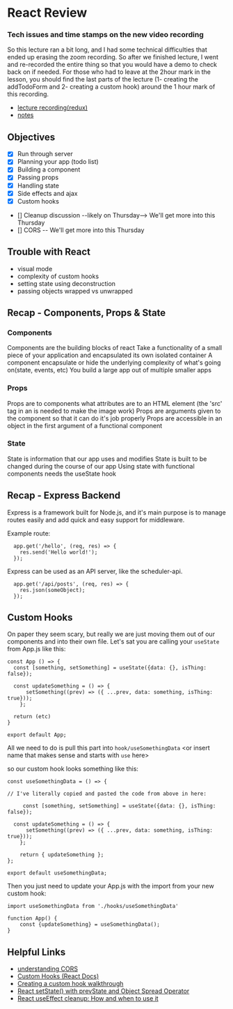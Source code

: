 # React Review
### Tech issues and time stamps on the new video recording

So this lecture ran a bit long, and I had some technical difficulties that ended up erasing the zoom recording. So after we finished lecture, I went and re-recorded the entire thing so that you would have a demo to check back on if needed. For those who had to leave at the 2hour mark in the lesson, you should find the last parts of the lecture (1- creating the addTodoForm and 2- creating a custom hook) around the 1 hour mark of this recording.

- [lecture recording(redux)](https://vimeo.com/649394399/19055ad99a)
- [notes](https://github.com/connkat/lecture_notes/tree/master/Module7/React-Review)

## Objectives

- [x] Run through server
- [x] Planning your app (todo list)
- [x] Building a component
- [x] Passing props
- [x] Handling state
- [x] Side effects and ajax
- [x] Custom hooks
- [] Cleanup discussion --likely on Thursday--> We'll get more into this Thursday
- [] CORS -- We'll get more into this Thursday

## Trouble with React

- visual mode
- complexity of custom hooks
- setting state using deconstruction
- passing objects wrapped vs unwrapped

## Recap - Components, Props & State

### Components

Components are the building blocks of react
Take a functionality of a small piece of your application and encapsulated its own isolated container
A component encapsulate or hide the underlying complexity of what's going on(state, events, etc)
You build a large app out of multiple smaller apps

### Props

Props are to components what attributes are to an HTML element (the 'src' tag in an is needed to make the image work)
Props are arguments given to the component so that it can do it's job properly
Props are accessible in an object in the first argument of a functional component

### State

State is information that our app uses and modifies
State is built to be changed during the course of our app
Using state with functional components needs the useState hook

## Recap - Express Backend

Express is a framework built for Node.js, and it's main purpose is to manage routes easily and add quick and easy support for middleware.

Example route:

```
  app.get('/hello', (req, res) => {
    res.send('Hello world!');
  });
```

Express can be used as an API server, like the scheduler-api.

```
  app.get('/api/posts', (req, res) => {
    res.json(someObject);
  });

```

## Custom Hooks

On paper they seem scary, but really we are just moving them out of our components and into their own file. Let's sat you are calling your `useState` from App.js like this:

```
const App () => {
  const [something, setSomething] = useState({data: {}, isThing: false});

  const updateSomething = () => {
      setSomething((prev) => ({ ...prev, data: something, isThing: true}));
    };

  return (etc)
}

export default App;
```

All we need to do is pull this part into `hook/useSomethingData` <or insert name that makes sense and starts with `use` here>

so our custom hook looks something like this:

```
const useSomethingData = () => {

// I've literally copied and pasted the code from above in here:

     const [something, setSomething] = useState({data: {}, isThing: false});

  const updateSomething = () => {
      setSomething((prev) => ({ ...prev, data: something, isThing: true}));
    };

    return { updateSomething };
};

export default useSomethingData;
```

Then you just need to update your App.js with the import from your new custom hook:

```
import useSomethingData from './hooks/useSomethingData'

function App() {
    const {updateSomething} = useSomethingData();
}
```
## Helpful Links

- [understanding CORS](https://medium.com/@baphemot/understanding-cors-18ad6b478e2b)
- [Custom Hooks (React Docs)](https://reactjs.org/docs/hooks-custom.html)
- [Creating a custom hook walkthrough](https://medium.com/@svsh227/create-and-use-the-custom-hook-in-react-app-from-scratch-74801aafb89d)
- [React setState() with prevState and Object Spread Operator](https://www.rockyourcode.com/react-set-state-with-prev-state-and-object-spread-operator/)
- [React useEffect cleanup: How and when to use it](https://dev.to/otamnitram/react-useeffect-cleanup-how-and-when-to-use-it-2hbm)
